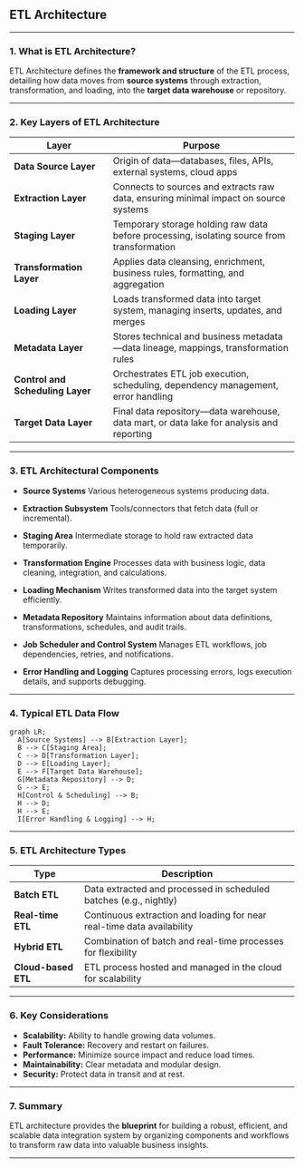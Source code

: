 ## **ETL Architecture**

---

### **1. What is ETL Architecture?**

ETL Architecture defines the **framework and structure** of the ETL process, detailing how data moves from **source systems** through extraction, transformation, and loading, into the **target data warehouse** or repository.

---

### **2. Key Layers of ETL Architecture**

| Layer                            | Purpose                                                                                    |
| -------------------------------- | ------------------------------------------------------------------------------------------ |
| **Data Source Layer**            | Origin of data—databases, files, APIs, external systems, cloud apps                        |
| **Extraction Layer**             | Connects to sources and extracts raw data, ensuring minimal impact on source systems       |
| **Staging Layer**                | Temporary storage holding raw data before processing, isolating source from transformation |
| **Transformation Layer**         | Applies data cleansing, enrichment, business rules, formatting, and aggregation            |
| **Loading Layer**                | Loads transformed data into target system, managing inserts, updates, and merges           |
| **Metadata Layer**               | Stores technical and business metadata—data lineage, mappings, transformation rules        |
| **Control and Scheduling Layer** | Orchestrates ETL job execution, scheduling, dependency management, error handling          |
| **Target Data Layer**            | Final data repository—data warehouse, data mart, or data lake for analysis and reporting   |

---

### **3. ETL Architectural Components**

* **Source Systems**
  Various heterogeneous systems producing data.

* **Extraction Subsystem**
  Tools/connectors that fetch data (full or incremental).

* **Staging Area**
  Intermediate storage to hold raw extracted data temporarily.

* **Transformation Engine**
  Processes data with business logic, data cleaning, integration, and calculations.

* **Loading Mechanism**
  Writes transformed data into the target system efficiently.

* **Metadata Repository**
  Maintains information about data definitions, transformations, schedules, and audit trails.

* **Job Scheduler and Control System**
  Manages ETL workflows, job dependencies, retries, and notifications.

* **Error Handling and Logging**
  Captures processing errors, logs execution details, and supports debugging.

---

### **4. Typical ETL Data Flow**

```mermaid
graph LR;
  A[Source Systems] --> B[Extraction Layer];
  B --> C[Staging Area];
  C --> D[Transformation Layer];
  D --> E[Loading Layer];
  E --> F[Target Data Warehouse];
  G[Metadata Repository] --> D;
  G --> E;
  H[Control & Scheduling] --> B;
  H --> D;
  H --> E;
  I[Error Handling & Logging] --> H;
```

---

### **5. ETL Architecture Types**

| Type                | Description                                                            |
| ------------------- | ---------------------------------------------------------------------- |
| **Batch ETL**       | Data extracted and processed in scheduled batches (e.g., nightly)      |
| **Real-time ETL**   | Continuous extraction and loading for near real-time data availability |
| **Hybrid ETL**      | Combination of batch and real-time processes for flexibility           |
| **Cloud-based ETL** | ETL process hosted and managed in the cloud for scalability            |

---

### **6. Key Considerations**

* **Scalability:** Ability to handle growing data volumes.
* **Fault Tolerance:** Recovery and restart on failures.
* **Performance:** Minimize source impact and reduce load times.
* **Maintainability:** Clear metadata and modular design.
* **Security:** Protect data in transit and at rest.

---

### **7. Summary**

ETL architecture provides the **blueprint** for building a robust, efficient, and scalable data integration system by organizing components and workflows to transform raw data into valuable business insights.

---
